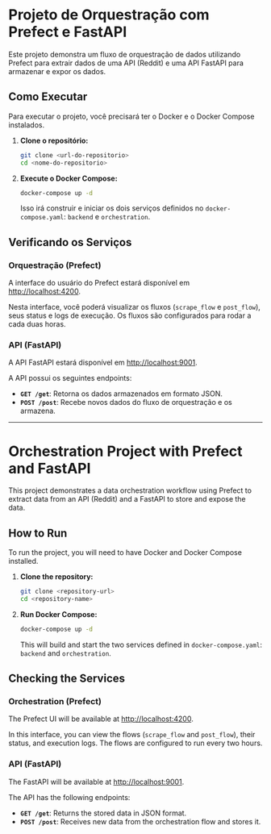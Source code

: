 # Projeto de Orquestração com Prefect e FastAPI

Este projeto demonstra um fluxo de orquestração de dados utilizando Prefect para extrair dados de uma API (Reddit) e uma API FastAPI para armazenar e expor os dados.

## Como Executar

Para executar o projeto, você precisará ter o Docker e o Docker Compose instalados.

1.  **Clone o repositório:**

    ```bash
    git clone <url-do-repositorio>
    cd <nome-do-repositorio>
    ```

2.  **Execute o Docker Compose:**

    ```bash
    docker-compose up -d
    ```

    Isso irá construir e iniciar os dois serviços definidos no `docker-compose.yaml`: `backend` e `orchestration`.

## Verificando os Serviços

### Orquestração (Prefect)

A interface do usuário do Prefect estará disponível em [http://localhost:4200](http://localhost:4200).

Nesta interface, você poderá visualizar os fluxos (`scrape_flow` e `post_flow`), seus status e logs de execução. Os fluxos são configurados para rodar a cada duas horas.

### API (FastAPI)

A API FastAPI estará disponível em [http://localhost:9001](http://localhost:9001).

A API possui os seguintes endpoints:

*   **`GET /get`**: Retorna os dados armazenados em formato JSON.
*   **`POST /post`**: Recebe novos dados do fluxo de orquestração e os armazena.

---

# Orchestration Project with Prefect and FastAPI

This project demonstrates a data orchestration workflow using Prefect to extract data from an API (Reddit) and a FastAPI to store and expose the data.

## How to Run

To run the project, you will need to have Docker and Docker Compose installed.

1.  **Clone the repository:**

    ```bash
    git clone <repository-url>
    cd <repository-name>
    ```

2.  **Run Docker Compose:**

    ```bash
    docker-compose up -d
    ```

    This will build and start the two services defined in `docker-compose.yaml`: `backend` and `orchestration`.

## Checking the Services

### Orchestration (Prefect)

The Prefect UI will be available at [http://localhost:4200](http://localhost:4200).

In this interface, you can view the flows (`scrape_flow` and `post_flow`), their status, and execution logs. The flows are configured to run every two hours.

### API (FastAPI)

The FastAPI will be available at [http://localhost:9001](http.localhost:9001).

The API has the following endpoints:

*   **`GET /get`**: Returns the stored data in JSON format.
*   **`POST /post`**: Receives new data from the orchestration flow and stores it.